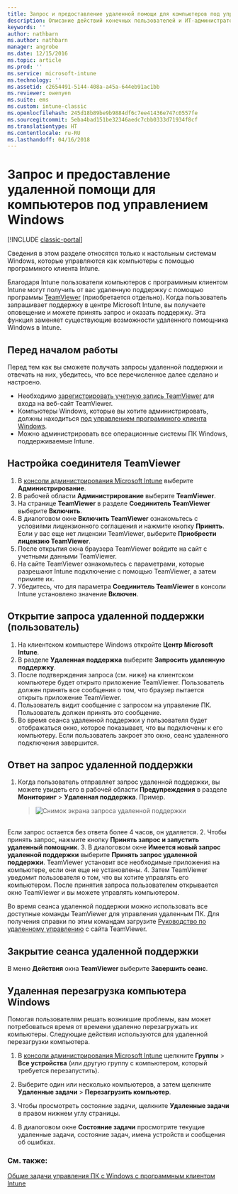 ```yaml
---
title: Запрос и предоставление удаленной помощи для компьютеров под управлением Windows
description: Описание действий конечных пользователей и ИТ-администраторов по запросу и предоставлению удаленной помощи для настольных систем с Windows, управляемых как компьютеры, и по удаленному запуску компьютеров.
keywords: ''
author: nathbarn
ms.author: nathbarn
manager: angrobe
ms.date: 12/15/2016
ms.topic: article
ms.prod: ''
ms.service: microsoft-intune
ms.technology: ''
ms.assetid: c2654491-5144-408a-a45a-644eb91ac1bb
ms.reviewer: owenyen
ms.suite: ems
ms.custom: intune-classic
ms.openlocfilehash: 245d18b89be9b9884df6c7ee41436e747c0557fe
ms.sourcegitcommit: 5eba4bad151be32346aedc7cbb0333d71934f8cf
ms.translationtype: HT
ms.contentlocale: ru-RU
ms.lasthandoff: 04/16/2018
---
```

# <a name="request-and-provide-remote-assistance-for-windows-pcs"></a>Запрос и предоставление удаленной помощи для компьютеров под управлением Windows

[!INCLUDE [classic-portal](../includes/classic-portal.md)]

Сведения в этом разделе относятся только к настольным системам Windows, которые управляются как компьютеры с помощью программного клиента Intune.

Благодаря Intune пользователи компьютеров с программным клиентом Intune могут получить от вас удаленную поддержку с помощью программы [TeamViewer](https://www.teamviewer.com) (приобретается отдельно). Когда пользователь запрашивает поддержку в центре Microsoft Intune, вы получаете оповещение и можете принять запрос и оказать поддержку. Эта функция заменяет существующие возможности удаленного помощника Windows в Intune.


## <a name="before-you-start"></a>Перед началом работы

Перед тем как вы сможете получать запросы удаленной поддержки и отвечать на них, убедитесь, что все перечисленное далее сделано и настроено.

- Необходимо [зарегистрировать учетную запись TeamViewer](https://login.teamviewer.com/LogOn#register) для входа на веб-сайт TeamViewer.
- Компьютеры Windows, которые вы хотите администрировать, должны находиться [под управлением программного клиента Windows](manage-windows-pcs-with-microsoft-intune.md).
- Можно администрировать все операционные системы ПК Windows, поддерживаемые Intune.

## <a name="configure-the-teamviewer-connector"></a>Настройка соединителя TeamViewer

1. В [консоли администрирования Microsoft Intune](https://manage.microsoft.com) выберите **Администрирование**.
2. В рабочей области **Администрирование** выберите **TeamViewer**.
3. На странице **TeamViewer** в разделе **Соединитель TeamViewer** выберите **Включить**.
4. В диалоговом окне **Включить TeamViewer** ознакомьтесь с условиями лицензионного соглашения и нажмите кнопку **Принять**. Если у вас еще нет лицензии TeamViewer, выберите **Приобрести лицензию TeamViewer**.
5. После открытия окна браузера TeamViewer войдите на сайт с учетными данными TeamViewer.
6. На сайте TeamViewer ознакомьтесь с параметрами, которые разрешают Intune подключение с помощью TeamViewer, а затем примите их.
7. Убедитесь, что для параметра **Соединитель TeamViewer** в консоли Intune установлено значение **Включен**.


## <a name="open-a-remote-assistance-request-end-user"></a>Открытие запроса удаленной поддержки (пользователь)

1. На клиентском компьютере Windows откройте **Центр Microsoft Intune**.
2. В разделе **Удаленная поддержка** выберите **Запросить удаленную поддержку**.
3. После подтверждения запроса (см. ниже) на клиентском компьютере будет открыто приложение TeamViewer. Пользователь должен принять все сообщения о том, что браузер пытается открыть приложение TeamViewer.
4. Пользователь видит сообщение с запросом на управление ПК. Пользователь должен принять это сообщение.
5. Во время сеанса удаленной поддержки у пользователя будет отображаться окно, которое показывает, что вы подключены к его компьютеру. Если пользователь закроет это окно, сеанс удаленного подключения завершится.

## <a name="respond-to-a-remote-assistance-request"></a>Ответ на запрос удаленной поддержки

1. Когда пользователь отправляет запрос удаленной поддержки, вы можете увидеть его в рабочей области **Предупреждения** в разделе **Мониторинг** > **Удаленная поддержка**. Пример.
   > ![Снимок экрана запроса удаленной поддержки](./media/team-viewer.png)

<br>Если запрос остается без ответа более 4 часов, он удаляется.
2. Чтобы принять запрос, нажмите кнопку **Принять запрос и запустить удаленный помощник**.
3. В диалоговом окне **Имеется новый запрос удаленной поддержки** выберите **Принять запрос удаленной поддержки**. TeamViewer установит все необходимые приложения на компьютере, если они еще не установлены.
4. Затем TeamViewer уведомит пользователя о том, что вы хотите управлять его компьютером. После принятия запроса пользователем открывается окно TeamViewer и вы можете управлять компьютером.

Во время сеанса удаленной поддержки можно использовать все доступные команды TeamViewer для управления удаленным ПК. Для получения справки по этим командам загрузите [Руководство по удаленному управлению](http://www.teamviewer.com/en/support/documents/) с сайта TeamViewer.

## <a name="close-the-remote-assistance-session"></a>Закрытие сеанса удаленной поддержки

В меню **Действия** окна **TeamViewer** выберите **Завершить сеанс**.

## <a name="remotely-restart-a-windows-pc"></a>Удаленная перезагрузка компьютера Windows
Помогая пользователям решать возникшие проблемы, вам может потребоваться время от времени удаленно перезагружать их компьютеры. Следующие действия используются для удаленной перезагрузки компьютера.

1.  В [консоли администрирования Microsoft Intune](https://manage.microsoft.com/) щелкните **Группы** &gt; **Все устройства** (или другую группу с компьютером, который требуется перезапустить).

2.  Выберите один или несколько компьютеров, а затем щелкните **Удаленные задачи** &gt; **Перезагрузить компьютер**.

3.  Чтобы просмотреть состояние задачи, щелкните **Удаленные задачи** в правом нижнем углу страницы.

4.  В диалоговом окне **Состояние задачи** просмотрите текущие удаленные задачи, состояние задач, имена устройств и сообщения об ошибках.

### <a name="see-also"></a>См. также:

[Общие задачи управления ПК с Windows с программным клиентом Intune](common-windows-pc-management-tasks-with-the-microsoft-intune-computer-client.md)
